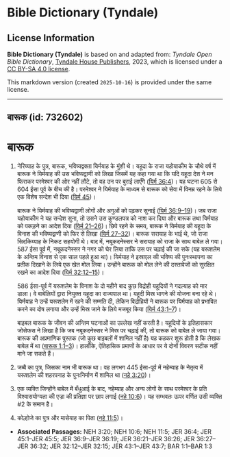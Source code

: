 # Bible Dictionary (Tyndale)

## License Information

**Bible Dictionary (Tyndale)** is based on and adapted from: _Tyndale Open Bible Dictionary_, [Tyndale House Publishers](https://tyndaleopenresources.com/), 2023, which is licensed under a [CC BY-SA 4.0 license](https://creativecommons.org/licenses/by-sa/4.0/legalcode.en).

This markdown version (created `2025-10-16`) is provided under the same license.



--------------------------------

## बारूक (id: 732602)

बारूक
=====

1. नेरिय्याह के पुत्र, बारूक, भविष्यद्वक्ता यिर्मयाह के मुंशी थे। यहूदा के राजा यहोयाकीम के चौथे वर्ष में बारूक ने यिर्मयाह की उस भविष्यद्वाणी को लिखा जिसमें यह कहा गया था कि यदि यहूदा देश ने मन फिराकर परमेश्वर की ओर नहीं लौटे, तो वह उन पर बुराई लाएँगे ([यिर्म 36:4](https://ref.ly/Jer36:4))। यह घटना 605 से 604 ईसा पूर्व के बीच की है। परमेश्वर ने यिर्मयाह के माध्यम से बारूक को सेवा में विनम्र रहने के लिये एक विशेष सन्देश भी दिया ([यिर्म 45](https://ref.ly/Jer45:1-Jer45:5))।

    बारूक ने यिर्मयाह की भविष्यद्वाणी लोगों और अगुओं को पढ़कर सुनाई ([यिर्म 36:9–19](https://ref.ly/Jer36:9-Jer36:19))। जब राजा यहोयाकीम ने यह सन्देश सुना, तो उसने उस कुण्डलपत्र को नाश कर दिया और बारूक तथा यिर्मयाह को पकड़ने का आदेश दिया ([यिर्म 21–26](https://ref.ly/Jer36:21-Jer36:26))। छिपे रहने के समय, बारूक ने यिर्मयाह की यहूदा के विनाश की भविष्यद्वाणी को फिर से लिखा ([यिर्म 27–32](https://ref.ly/Jer36:27-Jer36:32))। बारूक सरायाह के भाई थे, जो राजा सिदकिय्याह के निकट सहयोगी थे। बाद में, नबूकदनेस्सर ने सरायाह को राजा के साथ बाबेल ले गया। 587 ईसा पूर्व में, नबूकदनेस्सर ने नगर को घेर लिया ताकि उस पर चढ़ाई की जा सके (यह यरूशलेम के अन्तिम विनाश से एक साल पहले हुआ था)। यिर्मयाह ने इस्राएल की भविष्य की पुनःस्थापना का प्रतीक दिखाने के लिये एक खेत मोल लिया। उन्होंने बारूक को मोल लेने की दस्तावेजों को सुरक्षित रखने का आदेश दिया ([यिर्म 32:12–15](https://ref.ly/Jer32:12-Jer32:15))।

    586 ईसा\-पूर्व में यरूशलेम के विनाश के दो महीने बाद कुछ विद्रोही यहूदियों ने गदल्याह को मार डाला। वे बाबेलियों द्वारा नियुक्त यहूदा का राज्यपाल था। यहूदी मिस्र भागने की योजना बना रहे थे। यिर्मयाह ने उन्हें यरूशलेम में रहने की सम्मति दी, लेकिन विद्रोहियों ने बारूक पर यिर्मयाह को प्रभावित करने का दोष लगाया और उन्हें मिस्र जाने के लिये मजबूर किया ([यिर्म 43:1–7](https://ref.ly/Jer43:1-Jer43:7))।

    बाइबल बारूक के जीवन की अन्तिम घटनाओं का उल्लेख नहीं करती है। यहूदियों के इतिहासकार जोसेफस ने लिखा है कि जब नबूकदनेस्सर ने मिस्र पर चढ़ाई की, तो बारूक को बाबेल ले जाया गया। बारूक की अप्रमाणिक पुस्तक (जो कुछ बाइबलों में शामिल नहीं है) यह कहकर शुरू होती है कि लेखक बाबेल में था ([बारूक 1:1–3](https://ref.ly/Bar1:1-Bar1:3))। हालाँकि, ऐतिहासिक प्रमाणों के आधार पर ये दोनों विवरण सटीक नहीं माने जा सकते हैं।

2. जब्बै का पुत्र, जिसका नाम भी बारूक था। वह लगभग 445 ईसा\-पूर्व में नहेम्याह के नेतृत्व में यरूशलेम की शहरपनाह के पुनःनिर्माण में शामिल था ([नहे 3:20](https://ref.ly/Neh3:20))।
3. एक व्यक्ति जिन्होंने बाबेल में बँधुआई के बाद, नहेम्याह और अन्य लोगों के साथ परमेश्वर के प्रति विश्वासयोग्यता की एज्रा की प्रतिज्ञा पर छाप लगाई ([नहे 10:6](https://ref.ly/Neh10:6))। यह सम्भवतः ऊपर वर्णित उसी व्यक्ति \#2 के समान है।
4. कोल्होजे का पुत्र और मासेयाह का पिता ([नहे 11:5](https://ref.ly/Neh11:5))।

* **Associated Passages:** NEH 3:20; NEH 10:6; NEH 11:5; JER 36:4; JER 45:1–JER 45:5; JER 36:9–JER 36:19; JER 36:21–JER 36:26; JER 36:27–JER 36:32; JER 32:12–JER 32:15; JER 43:1–JER 43:7; BAR 1:1–BAR 1:3

